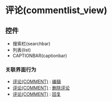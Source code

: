 # 评论(commentlist_view)  <!-- {docsify-ignore-all} -->






## 控件
  * 搜索栏(searchbar)
  * 列表(list)
  * CAPTIONBAR(captionbar)


### 关联界面行为
  * [评论(COMMENT)](module/Base/Comment) : [编辑](module/Base/Comment#界面行为)
  * [评论(COMMENT)](module/Base/Comment) : [删除评论](module/Base/Comment#界面行为)
  * [评论(COMMENT)](module/Base/Comment) : [回复](module/Base/Comment#界面行为)

<script>
 const { createApp } = Vue
  createApp({
    data() {
      return {
        message: '!'
      }
    }
  }).use(ElementPlus).mount('#app')
</script>